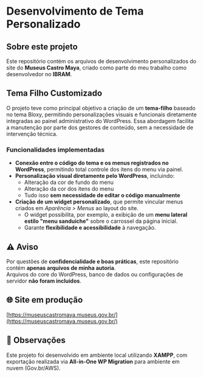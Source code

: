 # Desenvolvimento de Tema Personalizado

## Sobre este projeto

Este repositório contém os arquivos de desenvolvimento personalizados do site do **Museus Castro Maya**, criado como parte do meu trabalho como desenvolvedor no **IBRAM**.

## Tema Filho Customizado

O projeto teve como principal objetivo a criação de um **tema-filho** baseado no tema Bloxy, permitindo personalizações visuais e funcionais diretamente integradas ao painel administrativo do WordPress. Essa abordagem facilita a manutenção por parte dos gestores de conteúdo, sem a necessidade de intervenção técnica.

### Funcionalidades implementadas

- **Conexão entre o código do tema e os menus registrados no WordPress**, permitindo total controle dos itens do menu via painel.  
- **Personalização visual diretamente pelo WordPress**, incluindo:  
  - Alteração da cor de fundo do menu  
  - Alteração da cor dos itens do menu  
  - Tudo isso **sem necessidade de editar o código manualmente**  
- **Criação de um widget personalizado**, que permite vincular menus criados em *Aparência > Menus* ao layout do site.  
  - O widget possibilita, por exemplo, a exibição de um **menu lateral estilo "menu sanduíche"** sobre o carrossel da página inicial.  
  - Garante **flexibilidade e acessibilidade** à navegação.

## ⚠️ Aviso

Por questões de **confidencialidade e boas práticas**, este repositório contém **apenas arquivos de minha autoria**.  
Arquivos do core do WordPress, banco de dados ou configurações de servidor **não foram incluídos**.

## 🌐 Site em produção

[https://museuscastromaya.museus.gov.br/](https://museuscastromaya.museus.gov.br/)

## 💬 Observações

Este projeto foi desenvolvido em ambiente local utilizando **XAMPP**, com exportação realizada via **All-in-One WP Migration** para ambiente em nuvem (Gov.br/AWS).